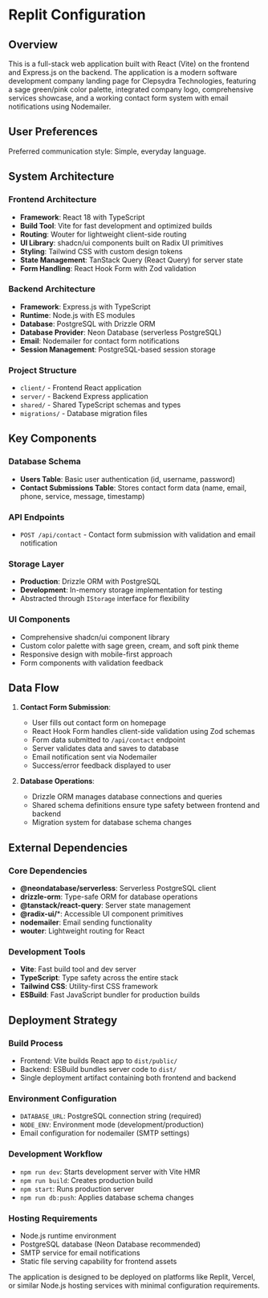 # Replit Configuration

## Overview

This is a full-stack web application built with React (Vite) on the frontend and Express.js on the backend. The application is a modern software development company landing page for Clepsydra Technologies, featuring a sage green/pink color palette, integrated company logo, comprehensive services showcase, and a working contact form system with email notifications using Nodemailer.

## User Preferences

Preferred communication style: Simple, everyday language.

## System Architecture

### Frontend Architecture
- **Framework**: React 18 with TypeScript
- **Build Tool**: Vite for fast development and optimized builds
- **Routing**: Wouter for lightweight client-side routing
- **UI Library**: shadcn/ui components built on Radix UI primitives
- **Styling**: Tailwind CSS with custom design tokens
- **State Management**: TanStack Query (React Query) for server state
- **Form Handling**: React Hook Form with Zod validation

### Backend Architecture
- **Framework**: Express.js with TypeScript
- **Runtime**: Node.js with ES modules
- **Database**: PostgreSQL with Drizzle ORM
- **Database Provider**: Neon Database (serverless PostgreSQL)
- **Email**: Nodemailer for contact form notifications
- **Session Management**: PostgreSQL-based session storage

### Project Structure
- `client/` - Frontend React application
- `server/` - Backend Express application
- `shared/` - Shared TypeScript schemas and types
- `migrations/` - Database migration files

## Key Components

### Database Schema
- **Users Table**: Basic user authentication (id, username, password)
- **Contact Submissions Table**: Stores contact form data (name, email, phone, service, message, timestamp)

### API Endpoints
- `POST /api/contact` - Contact form submission with validation and email notification

### Storage Layer
- **Production**: Drizzle ORM with PostgreSQL
- **Development**: In-memory storage implementation for testing
- Abstracted through `IStorage` interface for flexibility

### UI Components
- Comprehensive shadcn/ui component library
- Custom color palette with sage green, cream, and soft pink theme
- Responsive design with mobile-first approach
- Form components with validation feedback

## Data Flow

1. **Contact Form Submission**:
   - User fills out contact form on homepage
   - React Hook Form handles client-side validation using Zod schemas
   - Form data submitted to `/api/contact` endpoint
   - Server validates data and saves to database
   - Email notification sent via Nodemailer
   - Success/error feedback displayed to user

2. **Database Operations**:
   - Drizzle ORM manages database connections and queries
   - Shared schema definitions ensure type safety between frontend and backend
   - Migration system for database schema changes

## External Dependencies

### Core Dependencies
- **@neondatabase/serverless**: Serverless PostgreSQL client
- **drizzle-orm**: Type-safe ORM for database operations
- **@tanstack/react-query**: Server state management
- **@radix-ui/***: Accessible UI component primitives
- **nodemailer**: Email sending functionality
- **wouter**: Lightweight routing for React

### Development Tools
- **Vite**: Fast build tool and dev server
- **TypeScript**: Type safety across the entire stack
- **Tailwind CSS**: Utility-first CSS framework
- **ESBuild**: Fast JavaScript bundler for production builds

## Deployment Strategy

### Build Process
- Frontend: Vite builds React app to `dist/public/`
- Backend: ESBuild bundles server code to `dist/`
- Single deployment artifact containing both frontend and backend

### Environment Configuration
- `DATABASE_URL`: PostgreSQL connection string (required)
- `NODE_ENV`: Environment mode (development/production)
- Email configuration for nodemailer (SMTP settings)

### Development Workflow
- `npm run dev`: Starts development server with Vite HMR
- `npm run build`: Creates production build
- `npm start`: Runs production server
- `npm run db:push`: Applies database schema changes

### Hosting Requirements
- Node.js runtime environment
- PostgreSQL database (Neon Database recommended)
- SMTP service for email notifications
- Static file serving capability for frontend assets

The application is designed to be deployed on platforms like Replit, Vercel, or similar Node.js hosting services with minimal configuration requirements.